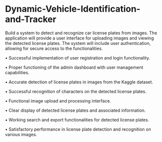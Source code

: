 # Dynamic-Vehicle-Identification-and-Tracker
Build a system to detect and recognize car license plates from images. The application will  provide a user interface for uploading images and viewing the detected license plates. The  system will include user authentication, allowing for secure access to the functionalities. 

• Successful implementation of user registration and login functionality.

• Proper functioning of the admin dashboard with user management capabilities.

• Accurate detection of license plates in images from the Kaggle dataset.

• Successful recognition of characters on the detected license plates.

• Functional image upload and processing interface.

• Clear display of detected license plates and associated information.

• Working search and export functionalities for detected license plates.

• Satisfactory performance in license plate detection and recognition on various 
images.
